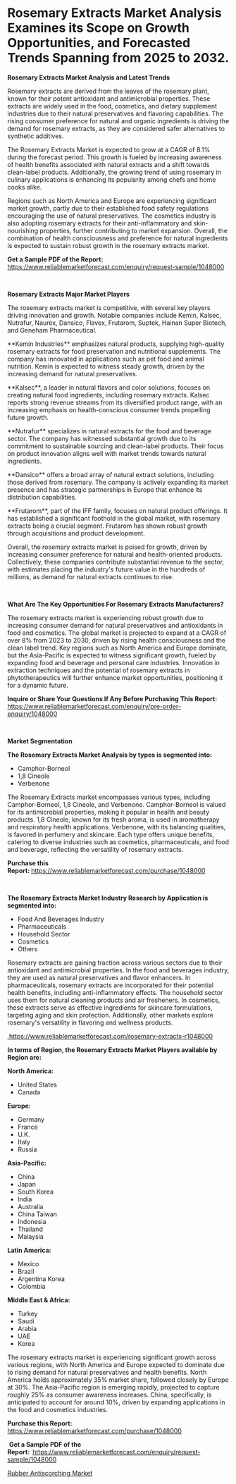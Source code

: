 <p><h1>Rosemary Extracts Market Analysis Examines its Scope on Growth Opportunities, and Forecasted Trends Spanning from 2025 to 2032.</h1></p><p><strong>Rosemary Extracts Market Analysis and Latest Trends</strong></p>
<p><p>Rosemary extracts are derived from the leaves of the rosemary plant, known for their potent antioxidant and antimicrobial properties. These extracts are widely used in the food, cosmetics, and dietary supplement industries due to their natural preservatives and flavoring capabilities. The rising consumer preference for natural and organic ingredients is driving the demand for rosemary extracts, as they are considered safer alternatives to synthetic additives.</p><p>The Rosemary Extracts Market is expected to grow at a CAGR of 8.1% during the forecast period. This growth is fueled by increasing awareness of health benefits associated with natural extracts and a shift towards clean-label products. Additionally, the growing trend of using rosemary in culinary applications is enhancing its popularity among chefs and home cooks alike. </p><p>Regions such as North America and Europe are experiencing significant market growth, partly due to their established food safety regulations encouraging the use of natural preservatives. The cosmetics industry is also adopting rosemary extracts for their anti-inflammatory and skin-nourishing properties, further contributing to market expansion. Overall, the combination of health consciousness and preference for natural ingredients is expected to sustain robust growth in the rosemary extracts market.</p></p>
<p><strong>Get a Sample PDF of the Report:&nbsp;</strong> <a href="https://www.reliablemarketforecast.com/enquiry/request-sample/1048000?utm_campaign=1134&utm_medium=2&utm_source=Github&utm_content=ia&utm_term=15012025&utm_id=rosemary-extracts">https://www.reliablemarketforecast.com/enquiry/request-sample/1048000</a></p>
<p>&nbsp;</p>
<p><strong>Rosemary Extracts Major Market Players</strong></p>
<p><p>The rosemary extracts market is competitive, with several key players driving innovation and growth. Notable companies include Kemin, Kalsec, Nutrafur, Naurex, Dansico, Flavex, Frutarom, Suptek, Hainan Super Biotech, and Geneham Pharmaceutical.</p><p>**Kemin Industries** emphasizes natural products, supplying high-quality rosemary extracts for food preservation and nutritional supplements. The company has innovated in applications such as pet food and animal nutrition. Kemin is expected to witness steady growth, driven by the increasing demand for natural preservatives.</p><p>**Kalsec**, a leader in natural flavors and color solutions, focuses on creating natural food ingredients, including rosemary extracts. Kalsec reports strong revenue streams from its diversified product range, with an increasing emphasis on health-conscious consumer trends propelling future growth.</p><p>**Nutrafur** specializes in natural extracts for the food and beverage sector. The company has witnessed substantial growth due to its commitment to sustainable sourcing and clean-label products. Their focus on product innovation aligns well with market trends towards natural ingredients.</p><p>**Dansico** offers a broad array of natural extract solutions, including those derived from rosemary. The company is actively expanding its market presence and has strategic partnerships in Europe that enhance its distribution capabilities.</p><p>**Frutarom**, part of the IFF family, focuses on natural product offerings. It has established a significant foothold in the global market, with rosemary extracts being a crucial segment. Frutarom has shown robust growth through acquisitions and product development.</p><p>Overall, the rosemary extracts market is poised for growth, driven by increasing consumer preference for natural and health-oriented products. Collectively, these companies contribute substantial revenue to the sector, with estimates placing the industry's future value in the hundreds of millions, as demand for natural extracts continues to rise.</p></p>
<p>&nbsp;</p>
<p><strong>What Are The Key Opportunities For Rosemary Extracts Manufacturers?</strong></p>
<p><p>The rosemary extracts market is experiencing robust growth due to increasing consumer demand for natural preservatives and antioxidants in food and cosmetics. The global market is projected to expand at a CAGR of over 8% from 2023 to 2030, driven by rising health consciousness and the clean label trend. Key regions such as North America and Europe dominate, but the Asia-Pacific is expected to witness significant growth, fueled by expanding food and beverage and personal care industries. Innovation in extraction techniques and the potential of rosemary extracts in phytotherapeutics will further enhance market opportunities, positioning it for a dynamic future.</p></p>
<p><strong>Inquire or Share Your Questions If Any Before Purchasing This Report:</strong> <a href="https://www.reliablemarketforecast.com/enquiry/pre-order-enquiry/1048000?utm_campaign=1134&utm_medium=2&utm_source=Github&utm_content=ia&utm_term=15012025&utm_id=rosemary-extracts">https://www.reliablemarketforecast.com/enquiry/pre-order-enquiry/1048000</a></p>
<p>&nbsp;</p>
<p><strong>Market Segmentation</strong></p>
<p><strong>The Rosemary Extracts Market Analysis by types is segmented into:</strong></p>
<p><ul><li>Camphor-Borneol</li><li>1,8 Cineole</li><li>Verbenone</li></ul></p>
<p><p>The Rosemary Extracts market encompasses various types, including Camphor-Borneol, 1,8 Cineole, and Verbenone. Camphor-Borneol is valued for its antimicrobial properties, making it popular in health and beauty products. 1,8 Cineole, known for its fresh aroma, is used in aromatherapy and respiratory health applications. Verbenone, with its balancing qualities, is favored in perfumery and skincare. Each type offers unique benefits, catering to diverse industries such as cosmetics, pharmaceuticals, and food and beverage, reflecting the versatility of rosemary extracts.</p></p>
<p><strong>Purchase this Report:&nbsp;</strong><a href="https://www.reliablemarketforecast.com/purchase/1048000?utm_campaign=1134&utm_medium=2&utm_source=Github&utm_content=ia&utm_term=15012025&utm_id=rosemary-extracts">https://www.reliablemarketforecast.com/purchase/1048000</a></p>
<p>&nbsp;</p>
<p><strong>The Rosemary Extracts Market Industry Research by Application is segmented into:</strong></p>
<p><ul><li>Food And Beverages Industry</li><li>Pharmaceuticals</li><li>Household Sector</li><li>Cosmetics</li><li>Others</li></ul></p>
<p><p>Rosemary extracts are gaining traction across various sectors due to their antioxidant and antimicrobial properties. In the food and beverages industry, they are used as natural preservatives and flavor enhancers. In pharmaceuticals, rosemary extracts are incorporated for their potential health benefits, including anti-inflammatory effects. The household sector uses them for natural cleaning products and air fresheners. In cosmetics, these extracts serve as effective ingredients for skincare formulations, targeting aging and skin protection. Additionally, other markets explore rosemary's versatility in flavoring and wellness products.</p></p>
<p><a href="https://www.reliablemarketforecast.com/rosemary-extracts-r1048000?utm_campaign=1134&utm_medium=2&utm_source=Github&utm_content=ia&utm_term=15012025&utm_id=rosemary-extracts">&nbsp;https://www.reliablemarketforecast.com/rosemary-extracts-r1048000</a></p>
<p><strong>In terms of Region, the Rosemary Extracts Market Players available by Region are:</strong></p>
<p>
    <p> <strong> North America: </strong>
        <ul>
            <li>United States</li>
            <li>Canada</li>
        </ul>
        </p> 
    <p> <strong> Europe: </strong>
        <ul>
            <li>Germany</li>
            <li>France</li>
            <li>U.K.</li>
            <li>Italy</li>
            <li>Russia</li>
        </ul>
        </p> 
    <p> <strong> Asia-Pacific: </strong>
        <ul>
            <li>China</li>
            <li>Japan</li>
            <li>South Korea</li>
            <li>India</li>
            <li>Australia</li>
            <li>China Taiwan</li>
            <li>Indonesia</li>
            <li>Thailand</li>
            <li>Malaysia</li>
        </ul>
        </p> 
    <p> <strong> Latin America: </strong>
        <ul>
            <li>Mexico</li>
            <li>Brazil</li>
            <li>Argentina Korea</li>
            <li>Colombia</li>
        </ul>
        </p> 
    <p> <strong> Middle East & Africa: </strong>
        <ul>
            <li>Turkey</li>
            <li>Saudi</li>
            <li>Arabia</li>
            <li>UAE</li>
            <li>Korea</li>
        </ul>
    </p>
    </p>
<p><p>The rosemary extracts market is experiencing significant growth across various regions, with North America and Europe expected to dominate due to rising demand for natural preservatives and health benefits. North America holds approximately 35% market share, followed closely by Europe at 30%. The Asia-Pacific region is emerging rapidly, projected to capture roughly 25% as consumer awareness increases. China, specifically, is anticipated to account for around 10%, driven by expanding applications in the food and cosmetics industries.</p></p>
<p><strong>Purchase this Report: </strong><a href="https://www.reliablemarketforecast.com/purchase/1048000?utm_campaign=1134&utm_medium=2&utm_source=Github&utm_content=ia&utm_term=15012025&utm_id=rosemary-extracts">https://www.reliablemarketforecast.com/purchase/1048000</a></p>
<p>&nbsp;<strong>Get a Sample PDF of the Report:&nbsp;&nbsp;</strong><a href="https://www.reliablemarketforecast.com/enquiry/request-sample/1048000?utm_campaign=1134&utm_medium=2&utm_source=Github&utm_content=ia&utm_term=15012025&utm_id=rosemary-extracts">https://www.reliablemarketforecast.com/enquiry/request-sample/1048000</a></p>
<p><strong></strong></p>
<p><p><a href="https://github.com/BryceTownsendr/Market-Research-Report-List-7/blob/main/rubber-antiscorching-market.md?utm_campaign=1134&utm_medium=2&utm_source=Github&utm_content=ia&utm_term=15012025&utm_id=rosemary-extracts">Rubber Antiscorching Market</a></p></p>
